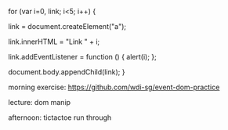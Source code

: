 for (var i=0, link; i<5; i++) {

  link = document.createElement("a");

  link.innerHTML = "Link " + i;

  link.addEventListener = function () {
    alert(i);
  };

  document.body.appendChild(link);
}

morning exercise: https://github.com/wdi-sg/event-dom-practice

lecture: dom manip

afternoon: tictactoe run through
